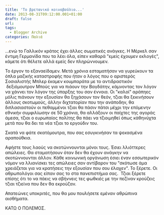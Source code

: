 ```yaml
---
title: 'Το βρετανικό κοινοβούλιο...'
date: 2013-08-31T09:12:00.001+01:00
draft: false
url: 
tags:
  - Blogger Archive
categories: Παλιά
---
```


  
  
...ενώ το Γαλλικόν κράτος έχει άλλες σωματικές ανάγκες. Η Μέρκελ σαν έντιμη Γερμανίδα που τα λέει όλα, είπεν καθαρά "εμείς έχουμεν εκλογές", κάμετε ότι θέλετε αλλά εμείς δεν πληρώννουμεν.  
  
Το έργον το εξαναείδαμεν. Μετά χρόνια εσταματήσαν να γυρεύκουν τα όπλα μαζικής καταστροφής που ήταν ο λόγος που ο αριστερός Σοσιαλιστής Μπλερ έκαμεν κουμπαράτα με το αντιδραστικόν  δεξιόμουτρον Μπούς για να πιάουν την Βαγδάτην, κάμνοντας τον λόγον να χάννει τον λόγον της ύπαρξης του σαν έννοια. Οι "καλοί" αράπηες μόλις πιάνουν την εξουσίαν θα ξηχάσουν τον θεόν, τζιαι θα ξεκινήσουν άλλους σκοτωμούς, άλλην διχτατορίαν που την ανάποδην, θα διπλασιαστούν οι πεθαμμένοι τζιαι θα πάσιν πάτσι μέχρι την επόμενην εθνικήν συμφιλίωσην σε 50 χρόνια, θα αλλάξουν οι παίχτες της αγοράς άμεσα, τζιαι ο ευρωπαίος πολίτης θα πάει να τζιοιμηθεί όπως κάθηνύχτα μετά που θα δει τα νέα τζιαι το εργούδιν του.  
  
Σκατά να φάτε σκατόμουτρα, που σας εσυγκινήσαν τα ψεκασμένα αραπούθκια.  
  
Αφήστε τους λαούς να σκοτώννουνται μόνοι τους. Έσιει λλιόττερες απώλειες. Θα σταματήσουν όταν δεν θα έχουν ανάγκην να σκοτώννουνται άλλον. Κάθε κοινωνική οργάνωση έσιει έναν εσσωτερικόν νόμον να λλιανίσκει τες απώλειες σαν αντίβαρον του "σκότωσε άμα χρειάζεται για να κρατήσεις την εξουσίαν που σου έλαχεν". Το ξέρετε. Οι αθρωπολόγοι σας είπαν σας το στα πανεπιστήμια σας.  Τζιαι ξέρετε επίσης ότι το να πάεις να σβήννεις τες φωθκιές με την πεζίναν κρούζεις τζιαι τζιείνα που δεν θα εκρούζαν.  
  
Απατεώνες υποκριτές, που θα μου πουλήσετε εμέναν αθρώπινα αισθήματα.  
  
ΚΑΤΩ Ο ΠΟΛΕΜΟΣ.
